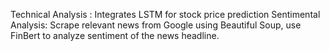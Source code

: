 Technical Analysis : Integrates LSTM for stock price prediction
Sentimental Analysis: Scrape relevant news from Google using Beautiful Soup, use FinBert to analyze sentiment of the news headline.
